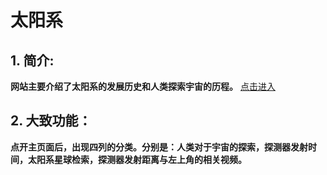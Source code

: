# 太阳系
## 1. 简介:
**网站主要介绍了太阳系的发展历史和人类探索宇宙的历程。**  [点击进入]()
## 2. 大致功能：
**点开主页面后，出现四列的分类。分别是：人类对于宇宙的探索，探测器发射时间，太阳系星球检索，探测器发射距离与左上角的相关视频。**



